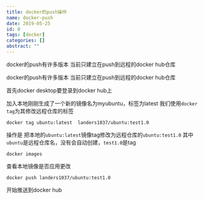 ```yaml
---
title: docker的push操作
name: docker-push
date: 2019-05-25
id: 0
tags: [docker]
categories: []
abstract: ""
---
```



docker的push有许多版本
当前只建立在push到远程的docker hub仓库


<!--more-->


docker的push有许多版本
当前只建立在push到远程的docker hub仓库

<!--more-->

首先docker desktop要登录到docker hub上

加入本地刚刚生成了一个新的镜像名为myubuntu，标签为latest
我们使用`docker tag`为其修改远程仓库的标签

`docker tag ubuntu:latest  landers1037/ubuntu:test1.0`

操作是 把本地的`ubuntu:latest`镜像tag修改为远程仓库的`ubuntu:test1.0`
其中`ubuntu`是远程仓库名，没有会自动创建，`test1.0`是tag

`docker images`

查看本地镜像是否应用更改

`docker push landers1037/ubuntu:test1.0`

开始推送到docker hub